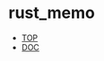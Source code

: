 # rust_memo
- [TOP](https://ryoksmt.github.io/rust_memo/book/index.html)
- [DOC](https://rust-lang.github.io/mdBook/)
